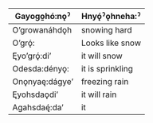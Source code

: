 Gayogo̱hó:nǫˀ | Hnyǫ́ˀǫhneha:ˀ
---|---
O’growanáhdǫh | snowing hard 
O’grǫ́: | Looks like snow
Ęyo’grǫ́:di’ | it will snow
Odesda:dényǫ: | it is sprinkling
Onǫnyaę:dágye’ | freezing rain
Ęyohsdaǫdi’| it will rain
Agahsdaę́:da’ | it 